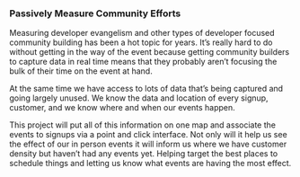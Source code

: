 ### Passively Measure Community Efforts

Measuring developer evangelism and other types of developer focused community building has been a hot topic for years. It’s really hard to do without getting in the way of the event because getting community builders to capture data in real time means that they probably aren’t focusing the bulk of their time on the event at hand.

At the same time we have access to lots of data that’s being captured and going largely unused. We know the data and location of every signup, customer, and we know where and when our events happen.

This project will put all of this information on one map and associate the events to signups via a point and click interface. Not only will it help us see the effect of our in person events it will inform us where we have customer density but haven’t had any events yet. Helping target the best places to schedule things and letting us know what events are having the most effect.
